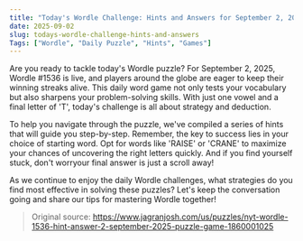 ```yaml
---
title: "Today's Wordle Challenge: Hints and Answers for September 2, 2025"
date: 2025-09-02
slug: todays-wordle-challenge-hints-and-answers
Tags: ["Wordle", "Daily Puzzle", "Hints", "Games"]
---
```


Are you ready to tackle today's Wordle puzzle? For September 2, 2025, Wordle #1536 is live, and players around the globe are eager to keep their winning streaks alive. This daily word game not only tests your vocabulary but also sharpens your problem-solving skills. With just one vowel and a final letter of 'T', today's challenge is all about strategy and deduction.

To help you navigate through the puzzle, we've compiled a series of hints that will guide you step-by-step. Remember, the key to success lies in your choice of starting word. Opt for words like 'RAISE' or 'CRANE' to maximize your chances of uncovering the right letters quickly. And if you find yourself stuck, don't worryour final answer is just a scroll away!

As we continue to enjoy the daily Wordle challenges, what strategies do you find most effective in solving these puzzles? Let's keep the conversation going and share our tips for mastering Wordle together!
> Original source: https://www.jagranjosh.com/us/puzzles/nyt-wordle-1536-hint-answer-2-september-2025-puzzle-game-1860001025